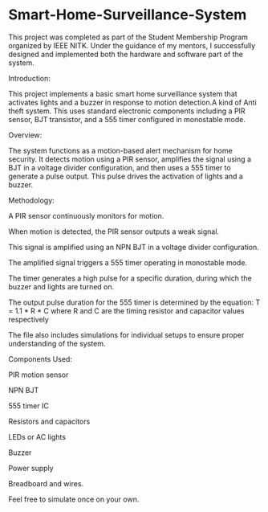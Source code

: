 # Smart-Home-Surveillance-System

 This project was completed as part of the Student Membership Program organized by IEEE NITK. Under the guidance of my mentors, I successfully designed and implemented both the hardware and software part of the system.

Introduction:

 This project implements a basic smart home surveillance system that activates lights and a buzzer in response to motion detection.A  kind of Anti theft system. This uses standard electronic components including a PIR sensor, BJT transistor, and a 555 timer configured in monostable mode.

 
Overview:

 The system functions as a motion-based alert mechanism for home security. It detects motion using a PIR sensor, amplifies the signal using a BJT in a voltage divider configuration, and then uses a 555 timer to generate a pulse output. This pulse drives the activation of lights and a buzzer.


Methodology:

A PIR sensor continuously monitors for motion.

When motion is detected, the PIR sensor outputs a weak signal.

This signal is amplified using an NPN BJT in a voltage divider configuration.

The amplified signal triggers a 555 timer operating in monostable mode.

The timer generates a high pulse for a specific duration, during which the buzzer and lights are turned on.

The output pulse duration for the 555 timer is determined by the equation:
T = 1.1 * R * C
where R and C are the timing resistor and capacitor values respectively

The file also includes simulations for individual setups to ensure proper understanding of the system.


Components Used:

PIR motion sensor

NPN BJT

555 timer IC

Resistors and capacitors

LEDs or AC lights

Buzzer

Power supply 

Breadboard and wires.

Feel free to simulate once on your own.
